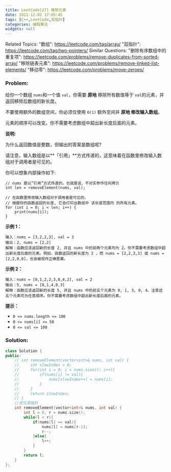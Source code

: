 ```yaml
---
title: LeetCode[27] 移除元素
date: 2021-12-02 17:05:45
tags: [C++,LeetCode,双指针]
categories: 编程算法
widgets: null
---
```


Related Topics:
  "数组": https://leetcode.com/tag/array/
  "双指针": https://leetcode.com/tag/two-pointers/
Similar Questions:
  "删除有序数组中的重复项": https://leetcode.com/problems/remove-duplicates-from-sorted-array/
  "移除链表元素": https://leetcode.com/problems/remove-linked-list-elements/
  "移动零": https://leetcode.com/problems/move-zeroes/

### Problem:

给你一个数组 `nums`和一个值 `val`，你需要 **原地** 移除所有数值等于 `val`的元素，并返回移除后数组的新长度。

不要使用额外的数组空间，你必须仅使用 `O(1)` 额外空间并 **原地 修改输入数组**。

元素的顺序可以改变。你不需要考虑数组中超出新长度后面的元素。

**说明:**

为什么返回数值是整数，但输出的答案是数组呢?

请注意，输入数组是以**「引用」**方式传递的，这意味着在函数里修改输入数组对于调用者是可见的。

你可以想象内部操作如下:

```
// nums 是以“引用”方式传递的。也就是说，不对实参作任何拷贝
int len = removeElement(nums, val);

// 在函数里修改输入数组对于调用者是可见的。
// 根据你的函数返回的长度, 它会打印出数组中 该长度范围内 的所有元素。
for (int i = 0; i < len; i++) {
    print(nums[i]);
}
```

**示例 1：**

```
输入：nums = [3,2,2,3], val = 3
输出：2, nums = [2,2]
解释：函数应该返回新的长度 2, 并且 nums 中的前两个元素均为 2。你不需要考虑数组中超出新长度后面的元素。例如，函数返回的新长度为 2 ，而 nums = [2,2,3,3] 或 nums = [2,2,0,0]，也会被视作正确答案。
```

**示例 2：**

```
输入：nums = [0,1,2,2,3,0,4,2], val = 2
输出：5, nums = [0,1,4,0,3]
解释：函数应该返回新的长度 5, 并且 nums 中的前五个元素为 0, 1, 3, 0, 4。注意这五个元素可为任意顺序。你不需要考虑数组中超出新长度后面的元素。
```

**提示：**

- `0 <= nums.length <= 100`
- `0 <= nums[i] <= 50`
- `0 <= val <= 100`

<!--more-->

### Solution:

```c++
class Solution {
public:
    // int removeElement(vector<int>& nums, int val) {
    //     int slowIndex = 0;
    //     for(int i = 0; i < nums.size(); i++){
    //         if(nums[i] != val){
    //             nums[slowIndex++] = nums[i];
    //         }
    //     }
    //     return slowIndex;
    // }
    //优化双指针
    int removeElement(vector<int>& nums, int val) {
        int l = 0, r = nums.size();
        while(l < r){
            if(nums[l] == val){
                nums[l] = nums[r-1];
                r--;
            }else{
                l++;
            }
        }
        return l;
    }
};
```

